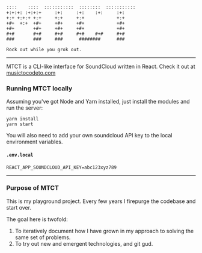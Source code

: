 ```
::::    ::::  :::::::::::  ::::::::  :::::::::::
+:+:+: :+:+:+     :+:     :+:    :+:     :+:
+:+ +:+:+ +:+     +:+     +:+            +:+
+#+  +:+  +#+     +#+     +#+            +#+
+#+       +#+     +#+     +#+            +#+
#+#       #+#     #+#     #+#    #+#     #+#
###       ###     ###      ########      ###

Rock out while you grok out.
```

---

MTCT is a CLI-like interface for SoundCloud written in React.
Check it out at [musictocodeto.com](http://musictocodeto.com)

### Running MTCT locally

Assuming you've got Node and Yarn installed, just install the modules and run the server:

```
yarn install
yarn start
```

You will also need to add your own soundcloud API key to the local environment variables.

#### `.env.local`

```REACT_APP_SOUNDCLOUD_API_KEY=abc123xyz789```

---

### Purpose of MTCT

This is my playground project. Every few years I firepurge the codebase and start over.

The goal here is twofold:

1. To iteratively document how I have grown in my approach to solving the same set of problems.
1. To try out new and emergent technologies, and git gud.
